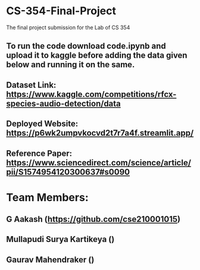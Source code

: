 # CS-354-Final-Project
The final project submission for the Lab of CS 354

## To run the code download code.ipynb and upload it to kaggle before adding the data given below and running it on the same.
## Dataset Link: https://www.kaggle.com/competitions/rfcx-species-audio-detection/data
## Deployed Website: https://p6wk2umpvkocvd2t7r7a4f.streamlit.app/
## Reference Paper: https://www.sciencedirect.com/science/article/pii/S1574954120300637#s0090

# Team Members:

## G Aakash (https://github.com/cse210001015)
## Mullapudi Surya Kartikeya ()
## Gaurav Mahendraker ()
